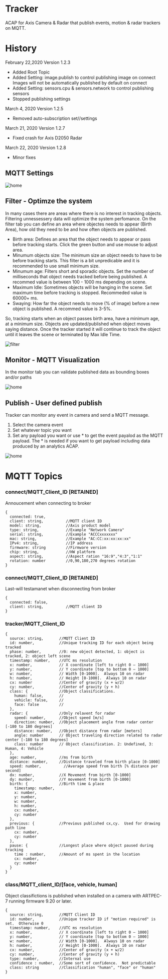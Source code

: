 # Tracker
ACAP for Axis Camera & Radar that publish events, motion & radar trackers on MQTT. 

# History
February 22,2020 Version 1.2.3
- Added Root Topic
- Added Setting: image.publish to control publishing image on connect
  Images will not be automatically published by default on connect
- Added Setting: sensors.cpu & sensors.network to control publishing sensors
- Stopped publishing settings

March 4, 2020 Version 1.2.5
- Removed auto-subscription set/<client>/settings

March 21, 2020 Version 1.2.7
- Fixed crash for Axis D2050 Radar

March 22, 2020 Version 1.2.8
- Minor fixes


## MQTT Settings
![home](pictures/home.png)

## Filter - Optimze the system
In many cases there are areas where there is no interest in tracking objects. Filtering unnessessery data will optimize the system perfomance.  On the filter tab you can define an area where objectes needs to appear (Birth Area), how old they need to be and how often objects are published. 

* Birth area:  Defines an  area that the object needs to appear or pass before tracking starts.  Click the green button and use mouse to adjust area.
* Minumum objects size:  The minimum size an object needs to have to be before tracking starts.  This filter is a bit unpredicable and it is recommended to use small minimum size.
* Minumum age:  Filters short and sporadic objects.  Set the number of milliseconds that object needs tracked before being published.  A recommed value is between 100 - 1000 ms depending on scene.
* Maximum Idle:  Sometimes objects will be hanging in the scene.  Set maximum time before tracking is stopped.  Recommeded value is 60000+ ms.
* Swaying:  How far the object needs to move (% of image) before a new object is published.  A recommed value is 3-5%.

So, tracking starts when an object passes birth area, have a minimum age, at a minimum size.  Objects are updated/published when object moves saying distance.  Once the tracker started it will continue to track the object until it leaves the scene or terminated by Max Idle Time.

![filter](pictures/filter.png)

## Monitor - MQTT Visualization
In the monitor tab you can validate published data as bounding boxes and/or paths

![home](pictures/monitor.png)

## Publish - User defined publish
Tracker can monitor any event in camera and send a MQTT message.

1. Select the camera event
2. Set whatever topic you want
3. Set any payload you want or use * to get the event payalod as the MQTT payload.  The * is needed if you want to get payload including data produced by an analytics ACAP.

![home](pictures/publish.png)



# MQTT Topics

### connect/MQTT_Client_ID  [RETAINED]
Annoucement when connecting to broker
```
{
  connected: true,
  client: string,          //MQTT client ID
  model: string,           //Axis product model
  type: string,            //Example "Network Camera"
  serial: string,          //Example "ACCCxxxxxxx"
  mac: string,             //Example "AC:CC:xx:xx:xx:xx"
  IPv4: string,            //IP address
  firmware: string         //Firmware version
  chip: string,            //HW platform
  aspect: string,          //Aspect ration "16:9","4:3","1:1"
  rotation: number         //0,90,180,270 degrees rotation
}
```

### connect/MQTT_Client_ID [RETAINED]
Last-will testamanet when disconnecting from broker
```
{
  connected: false,
  client: string,          //MQTT client ID
}
```
### tracker/MQTT_Client_ID
```
{
  source: string,       //MQTT Client ID
  id: number,           //Unique tracking ID for each object being tracked
  phase: number,        //0: new object detected, 1: object is tracked, 2: object left scene
  timestamp: number,    //UTC ms resolution
  x: number,            // X coordinate [left to right 0 – 1000]
  y: number,            // Y coordinate [top to bottom 0 – 1000]
  w: number,            // Width [0-1000].  Always 10 on radar
  h: number,            // Height [0-1000].  Always 10 on radar
  cx: number            //Center of gravity (x + w/2)
  cy: number,           //Center of gravity (y + h)
  class: {              //Object classifications.
    human: false,       //
    vehicle: false,     //
    face: false         //
  },
  radar: {              //Only relavent for radar
    speed: number,      //Object speed [m/s]
    direction: number,  //Object placement angle from radar center [-180 to 180 degrees]
    distance: number,   //Object distance from radar [meters]
    angle: number       // Object traveling direction related to radar center [-180 to 180 degrees]
    class: number       // Object classification. 2: Undefined, 3: Human, 4: Vehicle
  },
  age: number,          //ms from birth
  distance: number,     //Distance traveled from birth place [0-1000]
  speed: number,	      //Average speed from birth [% distance per second]
  dx: number,           //X Movement from birth [0-1000]
  dy: munber,           //Y movement from birth [0-1000]
  birth: {              //Birth time & place
    timestamp: number,
    x: number,
    y: number,
    w: number,
    h: number,
    cx: number,
    cy: number
  },
  previous: {           //Previous published cx,cy.  Used for drawing path line
    cx: number,
    cy: number
  },
  pause: {              //Longest place where object paused during tracking
    time : number,      //Amount of ms spent in the location
    cx: number,
    cy: number
  }
}
```
### class/MQTT_client_ID/[face, vehicle, human]
Object classifictions is published when installed on a camera with ARTPEC-7 running firmware 9.20 or later.
```
{
  source: string,       //MQTT Client ID
  id: number,           //Unique tracker ID if "motion required" is set.  Otherwise 0
  timestamp: number,    //UTC ms resolution
  x: number,            // X coordinate [left to right 0 – 1000]
  y: number,            // Y coordinate [top to bottom 0 – 1000]
  w: number,            // Width [0-1000].  Always 10 on radar
  h: number,            // Height [0-1000].  Always 10 on radar
  cx: number,           //Center of gravity (x + w/2)
  cy: number,           //Center of gravity (y + h)
  type: number,         //Internal use
  confidence : number,  //Some sort of confidence.  Not predictable
  class: string         //Classification "human", "face" or "human"
}
```
